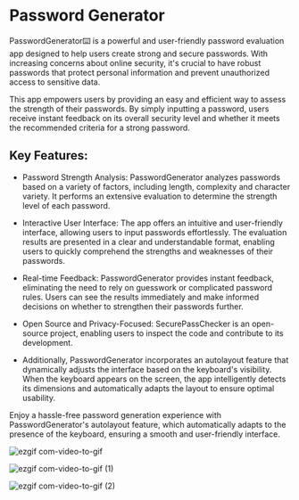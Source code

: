 # Password Generator

PasswordGenerator⌨️ is a powerful and user-friendly password evaluation app designed to help users create strong and secure passwords.
With increasing concerns about online security, it's crucial to have robust passwords that protect personal information and prevent unauthorized access to sensitive data.

This app empowers users by providing an easy and efficient way to assess the strength of their passwords.
By simply inputting a password, users receive instant feedback on its overall security level and whether it meets the recommended criteria for a strong password.

## Key Features:

* Password Strength Analysis: PasswordGenerator analyzes passwords based on a variety of factors, including length, complexity and character variety. It performs an extensive evaluation to determine the strength level of each password.

* Interactive User Interface: The app offers an intuitive and user-friendly interface, allowing users to input passwords effortlessly. The evaluation results are presented in a clear and understandable format, enabling users to quickly comprehend the strengths and weaknesses of their passwords.

* Real-time Feedback: PasswordGenerator provides instant feedback, eliminating the need to rely on guesswork or complicated password rules. Users can see the results immediately and make informed decisions on whether to strengthen their passwords further.

* Open Source and Privacy-Focused: SecurePassChecker is an open-source project, enabling users to inspect the code and contribute to its development. 

* Additionally, PasswordGenerator incorporates an autolayout feature that dynamically adjusts the interface based on the keyboard's visibility. When the keyboard appears on the screen, the app intelligently detects its dimensions and automatically adapts the layout to ensure optimal usability.

Enjoy a hassle-free password generation experience with PasswordGenerator's autolayout feature, which automatically adapts to the presence of the keyboard, ensuring a smooth and user-friendly interface.

![ezgif com-video-to-gif](https://github.com/mesutgdk/PasswordGenerator/assets/112901255/55548d02-91c8-4146-b093-2136f8ca6a81)

![ezgif com-video-to-gif (1)](https://github.com/mesutgdk/PasswordGenerator/assets/112901255/a3ca4661-650e-4fbc-9b27-990024bf5e95)

![ezgif com-video-to-gif (2)](https://github.com/mesutgdk/PasswordGenerator/assets/112901255/5a52c093-fb51-49ec-a3b4-600eae9d03a1)

